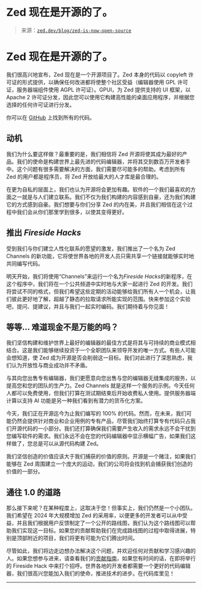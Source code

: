 <!--yml

类别：未分类

日期：2024-05-27 15:04:58

-->

# Zed 现在是开源的了。

> 来源：[`zed.dev/blog/zed-is-now-open-source`](https://zed.dev/blog/zed-is-now-open-source)

# Zed 现在是开源的了。

我们很高兴地宣布，Zed 现在是一个开源项目了。Zed 本身的代码以 copyleft 许可证的形式提供，以确保任何改进都将使整个社区受益（编辑器使用 GPL 许可证，服务器端组件使用 AGPL 许可证）。GPUI，为 Zed 提供支持的 UI 框架，以 Apache 2 许可证分发，因此您可以使用它构建高性能的桌面应用程序，并根据您选择的任何许可证进行分发。

你可以在 [GitHub](https://github.com/zed-industries/zed) 上找到所有的代码。

## 动机

我们为什么要这样做？最重要的是，我们相信将 Zed 开源将使其成为最好的产品。我们的使命是构建世界上最先进的代码编辑器，并将其交到数百万开发者手中。这个问题有很多需要解决的方面，我们需要尽可能多的帮助。考虑到所有 Zed 的用户都是程序员，将 Zed 开放给最大的人才库是最合理的。

在更为自私的层面上，我们也认为开源将会更加有趣。软件的一个我们最喜欢的方面之一就是与人们建立联系。我们不仅为我们构建的内容感到自豪，还为我们构建它的方式感到自豪。我们想要与你们分享 Zed 的内在美，并且我们相信在这个过程中我们会从你们那里学到很多，以使其变得更好。

## 推出 *Fireside Hacks*

受到我们与你们建立人性化联系的愿望的激发，我们推出了一个名为 Zed Channels 的新功能，它将使世界各地的开发人员只需共享一个链接就能够实时地共同编写代码。

明天开始，我们将使用“Channels”来运行一个名为*Fireside Hacks*的新程序，在这个程序中，我们将在一个公共频道中实时地与大家一起进行 Zed 的开发。我们将尝试不同的格式，但我们希望这些定期的活动能够给我们所有人一个机会，让我们彼此更好地了解，超越了静态的拉取请求所能实现的范围。快来参加这个实验吧，提问、提建议，并且与我们一起实时编码。我们期待着与你见面！

## 等等... 难道现金不是万能的吗？

我们坚信构建和维护世界上最好的编辑器的最佳方式是将其与可持续的商业模式相结合。这是我们能够继续投资于一个全职团队来领导开发的唯一方式。有些人可能会想知道，使 Zed 成为开源是否会削弱这一目标。我们对此进行了深思熟虑，我们认为开放性与商业成功并不矛盾。

与其向您出售专有编辑器，我们更愿意向您出售与您的编辑器无缝集成的服务，以提高您和您的团队的生产力。Zed Channels 就是这样一个服务的示例。今天任何人都可以免费使用，但我们打算在测试期结束后开始收费私人使用。提供服务器端计算以支持 AI 功能是另一种我们看到有潜力的货币化方案。

今天，我们正在开源迄今为止我们编写的 100% 的代码。然而，在未来，我们可能仍然会提供针对商业和企业用例的专有产品，尽管我们始终打算专有代码只占我们开源代码的一小部分。我们还打算确保我们需要产生收入的需求永远不会干扰到您编写软件的需求。我们永远不会在您的代码编辑器中显示横幅广告，如果我们这样做了，您总是可以从源代码构建 Zed。

我们坚信创造的价值应该大于我们捕获的价值的原则。开源是一个赌注，如果我们能够在 Zed 周围建立一个庞大的运动，我们的公司将会找到机会捕获我们创造的价值的一部分。

## 通往 1.0 的道路

那么接下来呢？在某种程度上，这取决于您！但事实上，我们仍然是一个小团队。我们希望在 2024 年大规模增加 Zed 的采用率，以便更多的开发者可以从中受益，并且我们根据用户反馈制定了一个公开的路线图，我们认为这个路线图可以帮助我们实现这一目标。如果您的贡献帮助我们在完成路线图的过程中取得进展，特别是顶部附近的项目，我们将更有可能为它们腾出时间。

尽管如此，我们将边走边想办法解决这个问题，并欢迎任何对贡献和学习感兴趣的人。如果您想参与进来，请查看我们的[贡献指南](https://github.com/zed-industries/zed/blob/main/CONTRIBUTING.md)，如果您有时间的话，在即将举行的 Fireside Hack 中来打个招呼。世界各地的开发者都需要一个更好的代码编辑器，我们很高兴您能加入我们的使命，推进技术的进步。在代码库里见！

* * *
